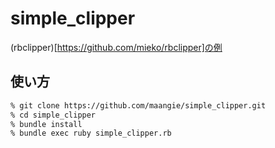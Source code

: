 # simple_clipper

(rbclipper)[https://github.com/mieko/rbclipper]の例

## 使い方

```bash
% git clone https://github.com/maangie/simple_clipper.git
% cd simple_clipper
% bundle install
% bundle exec ruby simple_clipper.rb
```
